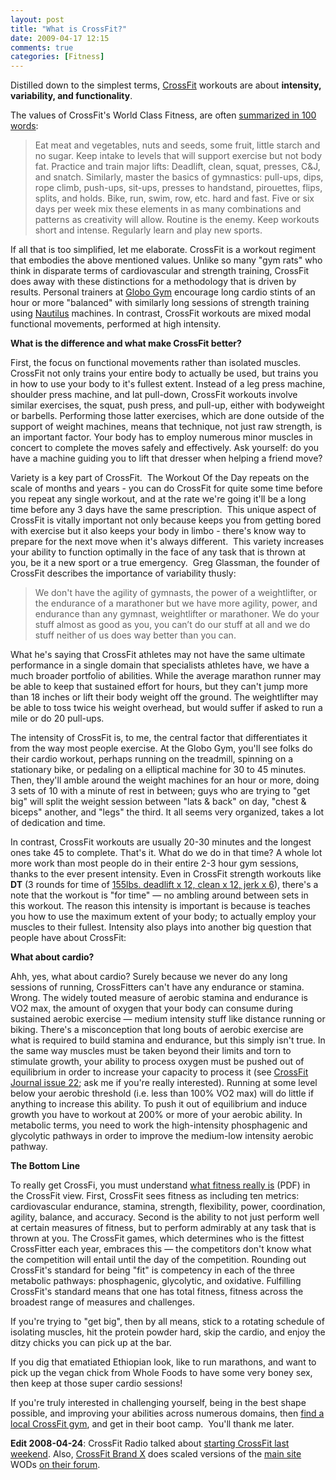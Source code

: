 ```yaml
---
layout: post
title: "What is CrossFit?"
date: 2009-04-17 12:15
comments: true
categories: [Fitness]
---
```

Distilled down to the simplest terms, <a href="http://crossfit.com">CrossFit</a> workouts are about <strong>intensity, variability, and functionality</strong>.

The values of CrossFit's World Class Fitness, are often [summarized in 100 words](http://www.crossfit.com/cf-info/start-how.html):
<blockquote>Eat meat and vegetables, nuts and seeds, some fruit, little starch and no sugar. Keep intake to levels that will support exercise but not body fat. Practice and train major lifts: Deadlift, clean, squat, presses, C&amp;J, and snatch. Similarly, master the basics of gymnastics: pull-ups, dips, rope climb, push-ups, sit-ups, presses to handstand, pirouettes, flips, splits, and holds. Bike, run, swim, row, etc. hard and fast. Five or six days per week mix these elements in as many combinations and patterns as creativity will allow. Routine is the enemy. Keep workouts short and intense. Regularly learn and play new sports.</blockquote>
If all that is too simplified, let me elaborate.  CrossFit is a workout regiment that embodies the above mentioned values.  Unlike so many "gym rats" who think in disparate terms of cardiovascular and strength training, CrossFit does away with these distinctions for a methodology that is driven by results.  Personal trainers at <a href="http://www.urbandictionary.com/define.php?term=Globo%20Gym">Globo Gym</a> encourage long cardio stints of an hour or more "balanced" with similarly long sessions of strength training using <a href="http://www.nautilus.com">Nautilus</a> machines.  In contrast, CrossFit workouts are mixed modal functional movements, performed at high intensity.

<strong>What is the difference and what make CrossFit better?</strong>

First, the focus on functional movements rather than isolated muscles.  CrossFit not only trains your entire body to actually be used, but trains you in how to use your body to it's fullest extent.  Instead of a leg press machine, shoulder press machine, and lat pull-down, CrossFit workouts involve similar exercises, the squat, push press, and pull-up, either with bodyweight or barbells.  Performing those latter exercises, which are done outside of the support of weight machines, means that technique, not just raw strength, is an important factor.  Your body has to employ numerous minor muscles in concert to complete the moves safely and effectively.  Ask yourself: do you have a machine guiding you to lift that dresser when helping a friend move?

Variety is a key part of CrossFit.  The Workout Of the Day repeats on the scale of months and years - you can do CrossFit for quite some time before you repeat any single workout, and at the rate we're going it'll be a long time before any 3 days have the same prescription.  This unique aspect of CrossFit is vitally important not only because keeps you from getting bored with exercise but it also keeps your body in limbo - there's know way to prepare for the next move when it's always different.  This variety increases your ability to function optimally in the face of any task that is thrown at you, be it a new sport or a true emergency.  Greg Glassman, the founder of CrossFit describes the importance of variability thusly:
<blockquote>We don't have the agility of gymnasts, the power of a weightlifter, or the endurance of a marathoner but we have more agility, power, and endurance than any gymnast, weightlifter or marathoner. We do your stuff almost as good as you, you can’t do our stuff at all and we do stuff neither of us does way better than you can.</blockquote>
What he's saying that CrossFit athletes may not have the same ultimate performance in a single domain that specialists athletes have, we have a much broader portfolio of abilities. While the average marathon runner may be able to keep that sustained effort for hours, but they can't jump more than 18 inches or lift their body weight off the ground. The weightlifter may be able to toss twice his weight overhead, but would suffer if asked to run a mile or do 20 pull-ups.

The intensity of CrossFit is, to me, the central factor that differentiates it from the way most people exercise.  At the Globo Gym, you'll see folks do their cardio workout, perhaps running on the treadmill, spinning on a stationary bike, or pedaling on a elliptical machine for 30 to 45 minutes.  Then, they'll amble around the weight machines for an hour or more, doing 3 sets of 10 with a minute of rest in between; guys who are trying to "get big" will split the weight session between "lats &amp; back" on day, "chest &amp; biceps" another, and "legs" the third.  It all seems very organized, takes a lot of dedication and time.

In contrast, CrossFit workouts are usually 20-30 minutes and the longest ones take 45 to complete.  That's it.  What do we do in that time?  A whole lot more work than most people do in their entire 2-3 hour gym sessions, thanks to the ever present intensity.  Even in CrossFit strength workouts like <strong>DT</strong> (3 rounds for time of <a href="http://www.crossfit.com/cf-info/faq.html#WOD1">155lbs. deadlift x 12, clean x 12, jerk x 6</a>), there's a note that the workout is "for time" — no ambling around between sets in this workout.  The reason this intensity is important is because is teaches you how to use the maximum extent of your body; to actually employ your muscles to their fullest.  Intensity also plays into another big question that people have about CrossFit:

<strong>What about cardio?</strong>

Ahh, yes, what about cardio?  Surely because we never do any long sessions of running, CrossFitters can't have any endurance or stamina.  Wrong.  The widely touted measure of aerobic stamina and endurance is VO2 max, the amount of oxygen that your body can consume during sustained aerobic exercise — medium intensity stuff like distance running or biking.  There's a misconception that long bouts of aerobic exercise are what is required to build stamina and endurance, but this simply isn't true.  In the same way muscles must be taken beyond their limits and torn to stimulate growth, your ability to process oxygen must be pushed out of equilibrium in order to increase your capacity to process it (see <a href="http://journal.crossfit.com/2004/06/what-about-cardio-by-greg-glas.tpl">CrossFit Journal issue 22</a>; ask me if you're really interested).  Running at some level below your aerobic threshold (i.e. less than 100% VO2 max) will do little if anything to increase this ability.  To push it out of equilibrium and induce growth you have to workout at 200% or more of your aerobic ability.  In metabolic terms, you need to work the high-intensity phosphagenic and glycolytic pathways in order to improve the medium-low intensity aerobic pathway.

<strong>The Bottom Line</strong>

To really get CrossFi, you must understand <a href="http://library.crossfit.com/free/pdf/CFJ-trial.pdf">what fitness really is</a> (PDF) in the CrossFit view.  First, CrossFit sees fitness as including ten metrics: cardiovascular endurance, stamina, strength, flexibility, power, coordination, agility, balance, and accuracy.  Second is the ability to not just perform well at certain measures of fitness, but to perform admirably at any task that is thrown at you.  The CrossFit games, which determines who is the fittest CrossFitter each year, embraces this — the competitors don't know what the competition will entail until the day of the competition.  Rounding out CrossFit's standard for being "fit" is competency in each of the three metabolic pathways: phosphagenic, glycolytic, and oxidative.  Fulfilling CrossFit's standard means that one has total fitness, fitness across the broadest range of measures and challenges.

If you're trying to "get big", then by all means, stick to a rotating schedule of isolating muscles, hit the protein powder hard, skip the cardio, and enjoy the ditzy chicks you can pick up at the bar.

If you dig that ematiated Ethiopian look, like to run marathons, and want to pick up the vegan chick from Whole Foods to have some very boney sex, then keep at those super cardio sessions!

If you're truly interested in challenging yourself, being in the best shape possible, and improving your abilities across numerous domains, then <a href="http://www.crossfit.com/cf-affiliates/">find a local CrossFit gym</a>, and get in their boot camp.  You'll thank me later.

<strong>Edit 2008-04-24</strong>: CrossFit Radio talked about <a href="http://journal.crossfit.com/2009/04/crossfit-radio-weekend-edition-7-090419.tpl">starting CrossFit last weekend</a>.  Also, <a href="http://www.crossfitbrandx.com">CrossFit Brand X</a> does scaled versions of the <a href="http://crossfit.com">main site</a> WODs <a href="http://www.crossfitbrandx.com/index.php/forums/viewforum/16/">on their forum</a>.
